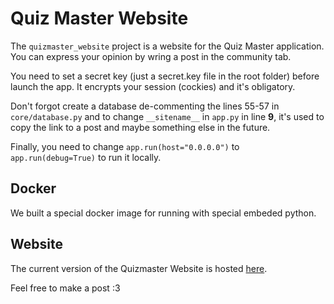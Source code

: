 # Quiz Master Website

The `quizmaster_website` project is a website for the Quiz Master application. You can express your opinion by wring a post in the community tab.

You need to set a secret key (just a secret.key file in the root folder) before launch the app. It encrypts your session (cockies) and it's obligatory.

Don't forgot create a database de-commenting the lines 55-57 in `core/database.py` and to change `__sitename__` in `app.py` in line **9**, it's used to copy the link to a post and maybe something else in the future.

Finally, you need to change `app.run(host="0.0.0.0")` to `app.run(debug=True)` to run it locally.

## Docker

We built a special docker image for running with special embeded python.

## Website

The current version of the Quizmaster Website is hosted [here](https://misha.devatlant.com).

Feel free to make a post :3
